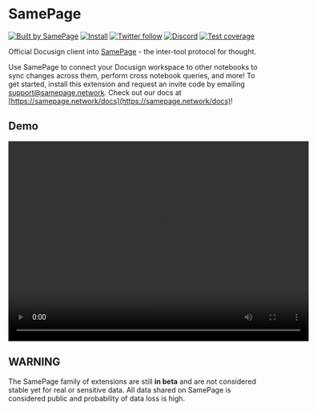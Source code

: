 # SamePage

[![Built by SamePage](https://img.shields.io/badge/Ξ-Built_by_SamePage-blue.svg)](https://github.com/samepage-network/samepage.network) [![Install](https://img.shields.io/github/v/release/samepage-network/docusign-samepage)](https://samepage.network/install?id=docusign) [![Twitter follow](https://img.shields.io/badge/follow-%40samepagenetwork-blue.svg?style=flat&logo=twitter)](https://twitter.com/samepagenetwork) [![Discord](https://img.shields.io/discord/1042590270849568788.svg)](https://discord.gg/UpKAfUvUPd) [![Test coverage](https://codecov.io/gh/samepage-network/docusign-samepage/branch/main/graph/badge.svg)](https://codecov.io/gh/samepage-network/docusign-samepage)

Official Docusign client into [SamePage](https://samepage.network) - the inter-tool protocol for thought.

Use SamePage to connect your Docusign workspace to other notebooks to sync changes across them, perform cross notebook queries, and more! To get started, install this extension and request an invite code by emailing support@samepage.network. Check out our docs at [https://samepage.network/docs](https://samepage.network/docs)!

## Demo

<video src="https://samepage.network/videos/9f124d41ca8a47f4b09bc6d268cb36b8.mp4" controls="controls" height="400" width="600"></video>

## WARNING

The SamePage family of extensions are still **in beta** and are not considered stable yet for real or sensitive data. All data shared on SamePage is considered public and probability of data loss is high.
